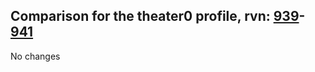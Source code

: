 ## Comparison for the theater0 profile, rvn: [939](https://github.com/PRO100KatYT/FortniteProfileRevisions/tree/main/profiles/theater0/939%20theater0.json)-[941](https://github.com/PRO100KatYT/FortniteProfileRevisions/tree/main/profiles/theater0/941%20theater0.json)

No changes
